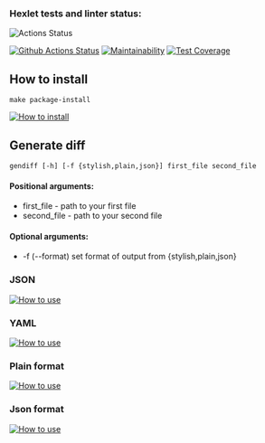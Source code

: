 ### Hexlet tests and linter status:
![Actions Status](https://github.com/vcslav-v/python-project-lvl2/workflows/hexlet-check/badge.svg)

[![Github Actions Status](https://github.com/vcslav-v/python-project-lvl2/workflows/CI/badge.svg)](https://github.com/vcslav-v/python-project-lvl2/actions) [![Maintainability](https://api.codeclimate.com/v1/badges/0c60bc9aed629050ebb8/maintainability)](https://codeclimate.com/github/vcslav-v/python-project-lvl2/maintainability) [![Test Coverage](https://api.codeclimate.com/v1/badges/0c60bc9aed629050ebb8/test_coverage)](https://codeclimate.com/github/vcslav-v/python-project-lvl2/test_coverage)


## How to install

```
make package-install
```

[![How to install](https://asciinema.org/a/8cUjX02pgH3WUvhPhCeDnukCg.svg)](https://asciinema.org/a/8cUjX02pgH3WUvhPhCeDnukCg?autoplay=1)


## Generate diff

```
gendiff [-h] [-f {stylish,plain,json}] first_file second_file
```

#### Positional arguments:
* first_file - path to your first file
* second_file - path to your second file

#### Optional arguments:
* -f (--format) set format of output from {stylish,plain,json}
                        

### JSON
[![How to use](https://asciinema.org/a/2L8JlPODkCWd2Ss3ON2IqqbdG.svg)](https://asciinema.org/a/2L8JlPODkCWd2Ss3ON2IqqbdG?autoplay=1)

### YAML
[![How to use](https://asciinema.org/a/11uxO6vWypUr5M20m9yaLw5m3.svg)](https://asciinema.org/a/11uxO6vWypUr5M20m9yaLw5m3?autoplay=1)

### Plain format 
[![How to use](https://asciinema.org/a/J98uoQcYmLUL2YPWUNXjC8VPc.svg)](https://asciinema.org/a/J98uoQcYmLUL2YPWUNXjC8VPc?autoplay=1)

### Json format
[![How to use](https://asciinema.org/a/YeIMuWXMm3GKEt4WT4UqekGyJ.svg)](https://asciinema.org/a/YeIMuWXMm3GKEt4WT4UqekGyJ?autoplay=1)
